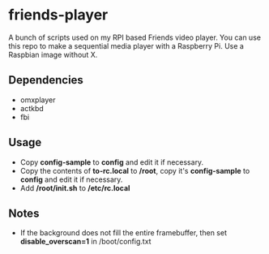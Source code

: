 # friends-player

A bunch of scripts used on my RPI based Friends video player.
You can use this repo to make a sequential media player with a Raspberry Pi.
Use a Raspbian image without X.

## Dependencies

- omxplayer
- actkbd
- fbi

## Usage

- Copy **config-sample** to **config** and edit it if necessary.
- Copy the contents of **to-rc.local** to **/root**, copy it's **config-sample** to **config** and edit it if necessary.
- Add **/root/init.sh** to **/etc/rc.local**

## Notes

- If the background does not fill the entire framebuffer, then set
  **disable_overscan=1** in /boot/config.txt
